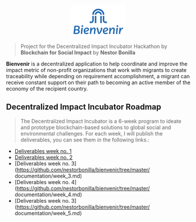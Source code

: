 <center> 
    <img align="center" width="30%" src="/documentation/resources/logo_main.svg">
</center>

> Project for the Decentralized Impact Incubator Hackathon by **Blockchain for Social Impact**
> by **Nestor Bonilla**

**Bienvenir** is a decentralized application to help coordinate and improve the impact metric of non-profit organizations that work with migrants to create traceability while depending on requirement accomplishment, a migrant can receive constant support on their path to becoming an active member of the economy of the recipient country.

## Decentralized Impact Incubator Roadmap 
> The Decentralized Impact Incubator is a 6-week program to ideate and prototype blockchain-based solutions to global social and environmental challenges. For each week, I will publish the deliverables, you can see them in the following links.:

* [Deliverables week no. 1](https://github.com/nestorbonilla/bienvenir/tree/master/documentation/week_1.md)
* [Deliverables week no. 2](https://github.com/nestorbonilla/bienvenir/tree/master/documentation/week_2.md)
* [Deliverables week no. 3](https://github.com/nestorbonilla/bienvenir/tree/master/
documentation/week_3.md)
* [Deliverables week no. 4](https://github.com/nestorbonilla/bienvenir/tree/master/
documentation/week_4.md)
* [Deliverables week no. 3](https://github.com/nestorbonilla/bienvenir/tree/master/
documentation/week_5.md)